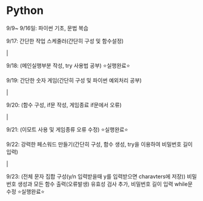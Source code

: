 # Python 

9/9~ 9/16일: 파이썬 기초, 문법 복습

9/17: 간단한 작업 스케줄러(간단히 구성 및 함수설정)

|

9/18: (메인실행부분 작성, try 사용법 공부) ⭐실행완료⭐️

9/19: 간단한 숫자 게임(간단히 구성 및 파이썬 예외처리 공부)

|

9/20: (함수 구성, if문 작성, 게임종료 if문에서 오류)

|

9/21: (이모트 사용 및 게임종류 오류 수정) ⭐️실행완료⭐️

9/22: 강력한 페스워드 만들기(간단히 구성, 함수 생성, try을 이용하여 비밀번호 길이 입력)

|

9/23: (전체 문자 집합 구성(y/n 입력받을때 y를 입력받으면 charavters에 저장))
비밀번호 생성과 모든 함수 출력(오류발생)
유효성 검사 추가, 비밀번호 길이 입력 while문 수정 ⭐실행완료⭐️
